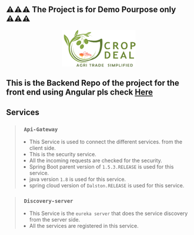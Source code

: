 ## ⚠⚠⚠ The Project is for Demo Pourpose only  ⚠⚠⚠ ##

<p align="center">  <img  src="https://github.com/saisukumarpinninti/CropDeal/blob/master/1.Resources/icon.PNG" width="200" height="100">  </p>
 
 ## This is the Backend Repo of the project for the front end using Angular pls check  [Here](https://github.com/saisukumarpinninti/Angular-Front-End-For-CropDeal)
 
 ## Services

> ### ` Api-Gateway` ### 
>- This Service is used to connect the different services. from the client side. 
>- This is the security service.
>- All the incoming requests are checked for the security.
>- Spring Boot parent version of  ` 1.5.3.RELEASE ` is used for this service. 
>- java version ` 1.8 ` is used for this service.
>- spring cloud version of `Dalston.RELEASE` is used for this service.

> ### ` Discovery-server` ###
>- This Service is the `eureka server` that does the service discovery  from the server  side.
>- All the services are registered in this service.
>


